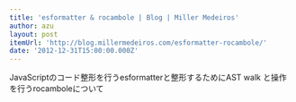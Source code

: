 ```yaml
---
title: 'esformatter & rocambole | Blog | Miller Medeiros'
author: azu
layout: post
itemUrl: 'http://blog.millermedeiros.com/esformatter-rocambole/'
date: '2012-12-31T15:00:00.000Z'
---
```

JavaScriptのコード整形を行うesformatterと整形するためにAST walk と操作を行うrocamboleについて

